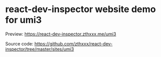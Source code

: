 # react-dev-inspector website demo for umi3

Preview: https://react-dev-inspector.zthxxx.me/umi3

Source code: https://github.com/zthxxx/react-dev-inspector/tree/master/sites/umi3


